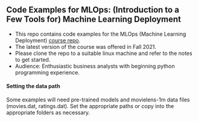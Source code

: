 
## Code Examples for MLOps: (Introduction to a Few Tools for) Machine Learning Deployment

 - This repo contains code examples  for the MLOps (Machine Learning Deployment) [course repo](https://github.com/thejat/mlops-notebooks).
 - The latest version of the course was offered in Fall 2021.
 - Please clone the repo to a suitable linux machine and refer to the notes to get started.
 - Audience: Enthusiastic business analysts with beginning python programming experience.

#### Setting the data path

Some examples will need pre-trained models and movielens-1m data files (movies.dat, ratings.dat). Set the appropriate paths or copy into the appropriate folders as necessary.